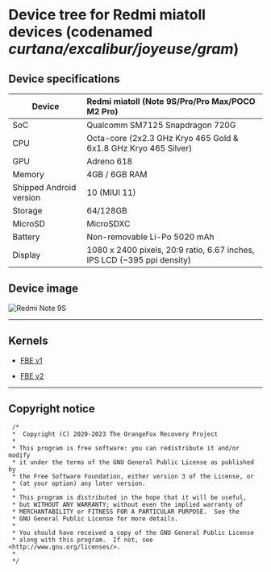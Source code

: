 # Device tree for Redmi miatoll devices (codenamed _curtana/excalibur/joyeuse/gram_)


## Device specifications

| Device                  | Redmi miatoll (Note 9S/Pro/Pro Max/POCO M2 Pro)             |
| ----------------------- | :---------------------------------------------------------- |
| SoC                     | Qualcomm SM7125 Snapdragon 720G                             |
| CPU                     | Octa-core (2x2.3 GHz Kryo 465 Gold & 6x1.8 GHz Kryo 465 Silver) |
| GPU                     | Adreno 618                                                  |
| Memory                  | 4GB / 6GB RAM                                               |
| Shipped Android version | 10 (MIUI 11)                                                |
| Storage                 | 64/128GB                                                    |
| MicroSD                 | MicroSDXC                                                   |
| Battery                 | Non-removable Li-Po 5020 mAh                                |
| Display                 | 1080 x 2400 pixels, 20:9 ratio, 6.67 inches, IPS LCD (~395 ppi density)                              |

## Device image

![Redmi Note 9S](https://camo.githubusercontent.com/ffd6c3fbdcb8e4cc6ed9ad884b32a9d5009d307a8bae29e760019f8457e8fcf5/68747470733a2f2f63646e2d66696c65732e6b696d6f76696c2e636f6d2f64656661756c742f303030342f33362f7468756d625f3333353731385f64656661756c745f6269672e6a706567 "Redmi Note 9S")

---
## Kernels
- [FBE v1](https://github.com/Klozz/android_kernel_xiaomi_sm6250)

- [FBE v2](https://github.com/LeddaZ/android_kernel_xiaomi_sm6250.git)

---
## Copyright notice
 ```
  /*
  *  Copyright (C) 2020-2023 The OrangeFox Recovery Project
  *
  * This program is free software: you can redistribute it and/or modify
  * it under the terms of the GNU General Public License as published by
  * the Free Software Foundation, either version 3 of the License, or
  * (at your option) any later version.
  *
  * This program is distributed in the hope that it will be useful,
  * but WITHOUT ANY WARRANTY; without even the implied warranty of
  * MERCHANTABILITY or FITNESS FOR A PARTICULAR PURPOSE.  See the
  * GNU General Public License for more details.
  *
  * You should have received a copy of the GNU General Public License
  * along with this program.  If not, see <http://www.gnu.org/licenses/>.
  *
  */
  ```
